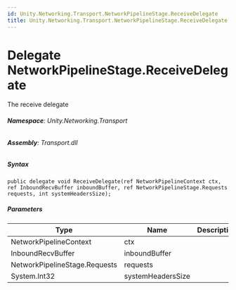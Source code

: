 ```yaml
---
id: Unity.Networking.Transport.NetworkPipelineStage.ReceiveDelegate
title: Unity.Networking.Transport.NetworkPipelineStage.ReceiveDelegate
---
```



# Delegate NetworkPipelineStage.ReceiveDelegate


The receive delegate





###### **Namespace**: Unity.Networking.Transport

###### **Assembly**: Transport.dll

##### Syntax


``` lang-csharp
public delegate void ReceiveDelegate(ref NetworkPipelineContext ctx, ref InboundRecvBuffer inboundBuffer, ref NetworkPipelineStage.Requests requests, int systemHeadersSize);
```



##### Parameters

| Type                          | Name              | Description |
|-------------------------------|-------------------|-------------|
| NetworkPipelineContext        | ctx               |             |
| InboundRecvBuffer             | inboundBuffer     |             |
| NetworkPipelineStage.Requests | requests          |             |
| System.Int32                  | systemHeadersSize |             |



